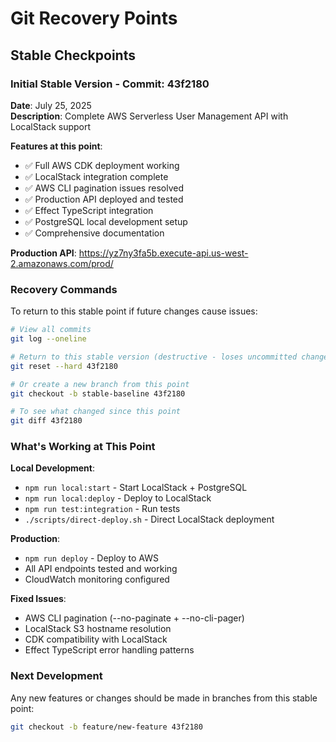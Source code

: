 # Git Recovery Points

## Stable Checkpoints

### Initial Stable Version - Commit: 43f2180
**Date**: July 25, 2025  
**Description**: Complete AWS Serverless User Management API with LocalStack support

**Features at this point**:
- ✅ Full AWS CDK deployment working
- ✅ LocalStack integration complete
- ✅ AWS CLI pagination issues resolved
- ✅ Production API deployed and tested
- ✅ Effect TypeScript integration
- ✅ PostgreSQL local development setup
- ✅ Comprehensive documentation

**Production API**: https://yz7ny3fa5b.execute-api.us-west-2.amazonaws.com/prod/

### Recovery Commands

To return to this stable point if future changes cause issues:

```bash
# View all commits
git log --oneline

# Return to this stable version (destructive - loses uncommitted changes)
git reset --hard 43f2180

# Or create a new branch from this point
git checkout -b stable-baseline 43f2180

# To see what changed since this point
git diff 43f2180
```

### What's Working at This Point

**Local Development**:
- `npm run local:start` - Start LocalStack + PostgreSQL
- `npm run local:deploy` - Deploy to LocalStack
- `npm run test:integration` - Run tests
- `./scripts/direct-deploy.sh` - Direct LocalStack deployment

**Production**:
- `npm run deploy` - Deploy to AWS
- All API endpoints tested and working
- CloudWatch monitoring configured

**Fixed Issues**:
- AWS CLI pagination (--no-paginate + --no-cli-pager)
- LocalStack S3 hostname resolution
- CDK compatibility with LocalStack
- Effect TypeScript error handling patterns

### Next Development

Any new features or changes should be made in branches from this stable point:

```bash
git checkout -b feature/new-feature 43f2180
```
